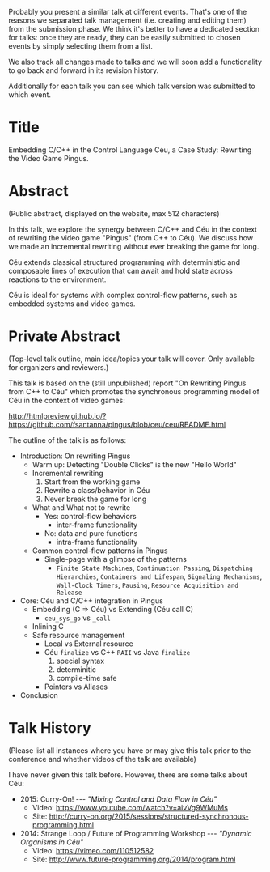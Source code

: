 Probably you present a similar talk at different events. That's one of the 
reasons we separated talk management (i.e. creating and editing them) from the 
submission phase. We think it's better to have a dedicated section for talks: 
once they are ready, they can be easily submitted to chosen events by simply 
selecting them from a list.

We also track all changes made to talks and we will soon add a functionality to 
go back and forward in its revision history.

Additionally for each talk you can see which talk version was submitted to 
which event.

# Title

Embedding C/C++ in the Control Language Céu, a Case Study:
Rewriting the Video Game Pingus.

# Abstract
(Public abstract, displayed on the website, max 512 characters)

In this talk, we explore the synergy between C/C++ and Céu in the context of
rewriting the video game "Pingus" (from C++ to Céu).
We discuss how we made an incremental rewriting without ever breaking the game 
for long.
<!--
, focusing on the bi-directional communication between the two languages.
-->

Céu extends classical structured programming with deterministic and composable 
lines of execution that can await and hold state across reactions to the
environment.
<!--
With Céu, we can write code in a direct/sequential style to avoid the "callback 
hell".
-->
Céu is ideal for systems with complex control-flow patterns, such as embedded 
systems and video games.

# Private Abstract
(Top-level talk outline, main idea/topics your talk will cover. Only available 
for organizers and reviewers.)

This talk is based on the (still unpublished) report "On Rewriting Pingus from 
C++ to Céu" which promotes the synchronous programming model of Céu in the 
context of video games:

http://htmlpreview.github.io/?https://github.com/fsantanna/pingus/blob/ceu/ceu/README.html

The outline of the talk is as follows:

* Introduction: On rewriting Pingus
    * Warm up: Detecting "Double Clicks" is the new "Hello World"
    * Incremental rewriting
        1. Start from the working game
        2. Rewrite a class/behavior in Céu
        3. Never break the game for long
    * What and What not to rewrite
        * Yes: control-flow behaviors
            * inter-frame functionality
        * No: data and pure functions
            * intra-frame functionality
    * Common control-flow patterns in Pingus
        * Single-page with a glimpse of the patterns
            * `Finite State Machines`, `Continuation Passing`, `Dispatching Hierarchies`,
              `Containers and Lifespan`, `Signaling Mechanisms`, `Wall-Clock Timers`,
              `Pausing`, `Resource Acquisition and Release`
* Core: Céu and C/C++ integration in Pingus
    * Embedding (C => Céu) vs Extending (Céu call C)
        * `ceu_sys_go` vs `_call`
    * Inlining C
    * Safe resource management
        * Local vs External resource
        * Céu `finalize` vs C++ `RAII` vs Java `finalize`
            1. special syntax
            2. determinitic
            3. compile-time safe
        * Pointers vs Aliases
* Conclusion

# Talk History
(Please list all instances where you have or may give this talk prior to the 
conference and whether videos of the talk are available)

I have never given this talk before.
However, there are some talks about Céu:

* 2015: Curry-On! --- *"Mixing Control and Data Flow in Céu"*
    * Video: https://www.youtube.com/watch?v=aivVg9WMuMs
    * Site: http://curry-on.org/2015/sessions/structured-synchronous-programming.html
* 2014: Strange Loop / Future of Programming Workshop --- *"Dynamic Organisms in Céu"*
    * Video: https://vimeo.com/110512582
    * Site:  http://www.future-programming.org/2014/program.html

<!--
Also, some academic talks:
    * http://www.ceu-lang.org/chico/

## Non-Academic talks:

* 2009: Lua Workshop --- *"LuaGravity: A reactive language"*
    * Video (in portuguese): https://www.youtube.com/watch?v=6XMbQ3xjkzI

## Academic talks:

* 2015: REBLS workshop paper
    --- *"Reactive Traversal of Recursive Data Types"*
    * Site: http://www.guidosalvaneschi.com/REBLS/REBLS2015/
* 2015: Modularity conference paper
    --- *"Structured Synchronous Reactive Programming with Céu"*
    * Site: http://www.aosd.net/2015/
* 2014: REBLS workshop paper
    --- *"Structured Reactive Programming with Céu"*
    * Site: http://www.guidosalvaneschi.com/REBLS/REBLS2014/
* 2013: SenSys conference paper
    --- *"Safe Concurrent Abstractions for Wireless Sensor Networks"*
    * Site: http://sensys.acm.org/2013/index.html
* 2013: REM workshop paper
    --- *"Advanced Control Reactivity for Embedded Systems"*
    * Site: http://soft.vub.ac.be/REM13/
-->
